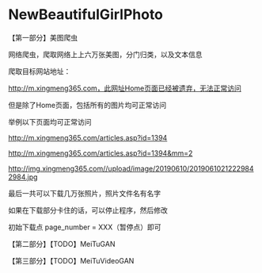 # NewBeautifulGirlPhoto

【第一部分】美图爬虫

网络爬虫，爬取网络上上六万张美图，分门归类，以及文本信息

爬取目标网站地址：

http://m.xingmeng365.com，此网址Home页面已经被遗弃，无法正常访问

但是除了Home页面，包括所有的图片均可正常访问

举例以下页面均可正常访问

http://m.xingmeng365.com/articles.asp?id=1394

http://m.xingmeng365.com/articles.asp?id=1394&mm=2

http://img.xingmeng365.com//upload/image/20190610/20190610212229842984.jpg

最后一共可以下载几万张照片，照片文件名有名字

如果在下载部分卡住的话，可以停止程序，然后修改

初始下载点 page_number = XXX（暂停点）即可

【第二部分】【TODO】MeiTuGAN



【第三部分】【TODO】MeiTuVideoGAN


 

